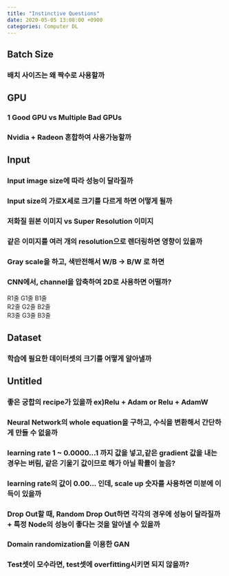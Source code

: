 ```yaml
---
title: "Instinctive Questions"
date: 2020-05-05 13:08:00 +0900
categories: Computer DL
---
```


## Batch Size   
### 배치 사이즈는 왜 짝수로 사용할까   


## GPU   
### 1 Good GPU vs Multiple Bad GPUs   
### Nvidia + Radeon 혼합하여 사용가능할까   


## Input   
### Input image size에 따라 성능이 달라질까   
### Input size의 가로X세로 크기를 다르게 하면 어떻게 될까   
### 저화질 원본 이미지 vs Super Resolution 이미지   
### 같은 이미지를 여러 개의 resolution으로 렌더링하면 영향이 있을까   
### Gray scale을 하고, 색반전해서 W/B -> B/W 로 하면   
### CNN에서, channel을 압축하여 2D로 사용하면 어떨까?   
R1줄 G1줄 B1줄   
R2줄 G2줄 B2줄   
R3줄 G3줄 B3줄   



## Dataset   
### 학습에 필요한 데이터셋의 크기를 어떻게 알아낼까   



## Untitled   
### 좋은 궁합의 recipe가 있을까 ex)Relu + Adam or Relu + AdamW   
### Neural Network의 whole equation을 구하고, 수식을 변환해서 간단하게 만들 수 없을까   
### learning rate 1 ~ 0.0000...1 까지 값을 넣고,같은 gradient 값을 내는 경우는 버림, 같은 기울기 값이므로 해가 아닐 확률이 높음?   
### learning rate의 값이 0.00... 인데, scale up 숫자를 사용하면 미분에 이득이 있을까      
### Drop Out할 때, Random Drop Out하면 각각의 경우에 성능이 달라질까 + 특정 Node의 성능이 좋다는 것을 알아낼 수 있을까   
### Domain randomization을 이용한 GAN 
### Test셋이 모수라면, test셋에 overfitting시키면 되지 않을까?
